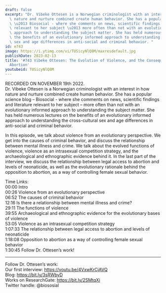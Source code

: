 ```yaml
---
draft: false
excerpt: "Dr. Vibeke Ottesen is a Norwegian criminologist with an interest in how\
  \ nature and nurture combined create human behavior. She has a popular science blog\
  \ \u2013 Biosocial - where she comments on news, scientific findings and literature\
  \ relevant to her subject \u2013 more often than not with an evolutionary informed\
  \ approach to understanding the subject matter. She has held numerous lectures on\
  \ the benefits of an evolutionary informed approach to understanding the cross-cultural\
  \ sex and age differences in anti-social and criminal behavior. "
id: e743
image: https://i.ytimg.com/vi/TUSicyNlQ8M/maxresdefault.jpg
publishDate: 2023-02-13
title: '#743 Vibeke Ottesen: The Evolution of Violence, and the Consequences of Banning
  Abortion'
youtubeid: TUSicyNlQ8M
---
```

RECORDED ON NOVEMBER 19th 2022.  
Dr. Vibeke Ottesen is a Norwegian criminologist with an interest in how nature and nurture combined create human behavior. She has a popular science blog – Biosocial - where she comments on news, scientific findings and literature relevant to her subject – more often than not with an evolutionary informed approach to understanding the subject matter. She has held numerous lectures on the benefits of an evolutionary informed approach to understanding the cross-cultural sex and age differences in anti-social and criminal behavior. 

In this episode, we talk about violence from an evolutionary perspective. We get into the causes of criminal behavior, and discuss the relationship between mental illness and crime. We talk about the evolved functions of violence, violence as an intrasexual competition strategy, and the archaeological and ethnographic evidence behind it. In the last part of the interview, we discuss the relationship between legal access to abortion and levels of neonaticide, as well as the evolutionary rationale behind the opposition to abortion, as a way of controlling female sexual behavior. 

Time Links:  
00:00 Intro  
00:26  Violence from an evolutionary perspective  
06:52  The causes of criminal behavior  
12:16  Is there a relationship between mental illness and crime?  
29:11  The functions of violence  
39:55  Archaeological and ethnographic evidence for the evolutionary bases of violence  
53:05  Violence as an intrasexual competition strategy  
1:07:33  The relationship between legal access to abortion and levels of neonaticide  
1:18:08  Opposition to abortion as a way of controlling female sexual behavior  
1:30:45  Follow Dr. Ottesen’s work!

---

Follow Dr. Ottesen’s work:  
Our first interview: https://youtu.be/4VxwKrCjAVQ  
Blog: https://bit.ly/3sRWbyD  
Works on ResearchGate: https://bit.ly/2SMtqXi  
Twitter handle: @biososial
